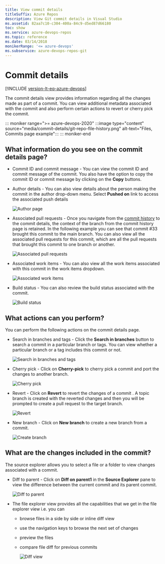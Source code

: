 ```yaml
---
title: View commit details
titleSuffix: Azure Repos
description: View Git commit details in Visual Studio
ms.assetid: 82aa7c10-c304-400a-84c9-d5ed87d66180
toc: show
ms.service: azure-devops-repos
ms.topic: reference
ms.date: 03/14/2018
monikerRange: '<= azure-devops'
ms.subservice: azure-devops-repos-git
---
```


# Commit details

[!INCLUDE [version-lt-eq-azure-devops](../../includes/version-lt-eq-azure-devops.md)]
 

The commit details view provides information regarding all the changes made as part of a commit. You can view additional metadata associated with the commit and also perform certain actions to revert or cherry pick the commit. <!-- c123: Images need updated. -->

::: moniker range=">= azure-devops-2020"
:::image type="content" source="media/commit-details/git-repo-file-history.png" alt-text="Files, Commits page example":::
::: moniker-end

## What information do you see on the commit details page?

* Commit ID and commit message - You can view the commit ID and commit message of the commit. You also have the option to copy the commit ID or commit message by clicking on the **Copy** buttons.
	
* Author details - You can also view details about the person making the commit in the author drop-down menu. Select **Pushed on** link to access the associated push details  

    ![Author page](media/commit-details/2AuthorDetails.png)

* Associated pull requests - Once you navigate from the [commit history](commit-history.md) to the commit details, the context of the branch from the commit history page is retained. In the following example you can see that commit #33 brought this commit to the main branch. You can also view all the associated pull requests for this commit, which are all the pull requests that brought this commit to one branch or another.

    ![Associated pull requests](media/commit-details/3AssociatedPRDetails.png)

* Associated work items - You can also view all the work items associated with this commit in the work items dropdown.

    ![Associated work items](media/commit-details/4AssociatedWorkItems.png)
	
* Build status - You can also review the build status associated with the commit.

    ![Build status](media/commit-details/4BuildStatus.png)

		
## What actions can you perform?

You can perform the following actions on the commit details page. 

* Search in branches and tags - Click the **Search in branches** button to search a commit in a particular branch or tags. You can view whether a particular branch or a tag includes this commit or not.
	
    ![Search in branches and tags](media/commit-details/6SearchcommitsinBranchesandTags.png)
    
* Cherry pick - Click on **Cherry-pick** to cherry pick a commit and port the changes to another branch. 
	
    ![Cherry pick](media/commit-details/7CherryPick.png)
 	
* Revert - Click on **Revert** to revert the changes of a commit . A topic branch is created with the reverted changes and then you will be prompted to create a pull request to the target branch.
	
    ![Revert](media/commit-details/8Revertcommit.png)
 	
* New branch - Click on **New branch** to create a new branch from a commit.  
	
    ![Create branch](media/commit-details/9CreateBranch.png)
 	
    
## What are the changes included in the commit?

The source explorer allows you to select a file or a folder to view changes associated with a commit.

* Diff to parent - Click on **Diff on parent1** in the **Source Explorer** pane to view the difference between the current commit and its parent commit.  

    ![Diff to parent](media/commit-details/10DifftoParent.png)
 	
* The file explorer view provides all the capabilities that we get in the file explorer view i.e. you can
  * browse files in a side by side or inline diff view 
  * use the navigation keys to browse the next set of changes
  * preview the files
  * compare file diff for previous commits
		
    ![Diff view](media/commit-details/11SidebySide.png)
 	

